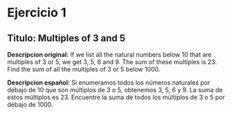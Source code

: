 Ejercicio 1
===========

Titulo: Multiples of 3 and 5
----------------------------

**Descripcion original:**
    If we list all the natural numbers below 10 that are multiples of 3 or 5, we get 3, 5, 6 and 9. The sum of these multiples is 23. Find the sum of all the multiples of 3 or 5 below 1000.

**Descripcion español:**
    Si enumeramos todos los números naturales por debajo de 10 que son múltiplos de 3 o 5, obtenemos 3, 5, 6 y 9. La suma de estos múltiplos es 23. Encuentre la suma de todos los múltiplos de 3 o 5 por debajo de 1000.